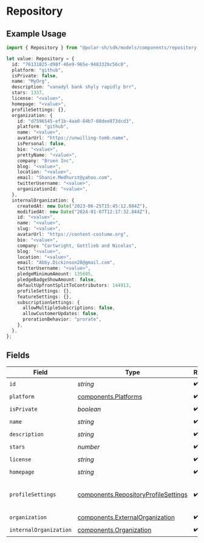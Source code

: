 # Repository

## Example Usage

```typescript
import { Repository } from "@polar-sh/sdk/models/components/repository.js";

let value: Repository = {
  id: "76131825-d98f-46e9-965e-948332bc56c0",
  platform: "github",
  isPrivate: false,
  name: "MyOrg",
  description: "vanadyl bank shyly rapidly brr",
  stars: 1337,
  license: "<value>",
  homepage: "<value>",
  profileSettings: {},
  organization: {
    id: "d7596545-ef1b-4aa0-84b7-08dee873dcd3",
    platform: "github",
    name: "<value>",
    avatarUrl: "https://unwilling-tomb.name",
    isPersonal: false,
    bio: "<value>",
    prettyName: "<value>",
    company: "Bruen Inc",
    blog: "<value>",
    location: "<value>",
    email: "Shanie.Medhurst@yahoo.com",
    twitterUsername: "<value>",
    organizationId: "<value>",
  },
  internalOrganization: {
    createdAt: new Date("2023-06-25T15:45:12.084Z"),
    modifiedAt: new Date("2024-01-07T12:17:32.844Z"),
    id: "<value>",
    name: "<value>",
    slug: "<value>",
    avatarUrl: "https://content-costume.org",
    bio: "<value>",
    company: "Cartwright, Gottlieb and Nicolas",
    blog: "<value>",
    location: "<value>",
    email: "Abby.Dickinson28@gmail.com",
    twitterUsername: "<value>",
    pledgeMinimumAmount: 135685,
    pledgeBadgeShowAmount: false,
    defaultUpfrontSplitToContributors: 144913,
    profileSettings: {},
    featureSettings: {},
    subscriptionSettings: {
      allowMultipleSubscriptions: false,
      allowCustomerUpdates: false,
      prorationBehavior: "prorate",
    },
  },
};
```

## Fields

| Field                                                                                        | Type                                                                                         | Required                                                                                     | Description                                                                                  | Example                                                                                      |
| -------------------------------------------------------------------------------------------- | -------------------------------------------------------------------------------------------- | -------------------------------------------------------------------------------------------- | -------------------------------------------------------------------------------------------- | -------------------------------------------------------------------------------------------- |
| `id`                                                                                         | *string*                                                                                     | :heavy_check_mark:                                                                           | N/A                                                                                          |                                                                                              |
| `platform`                                                                                   | [components.Platforms](../../models/components/platforms.md)                                 | :heavy_check_mark:                                                                           | N/A                                                                                          |                                                                                              |
| `isPrivate`                                                                                  | *boolean*                                                                                    | :heavy_check_mark:                                                                           | N/A                                                                                          |                                                                                              |
| `name`                                                                                       | *string*                                                                                     | :heavy_check_mark:                                                                           | N/A                                                                                          | MyOrg                                                                                        |
| `description`                                                                                | *string*                                                                                     | :heavy_check_mark:                                                                           | N/A                                                                                          |                                                                                              |
| `stars`                                                                                      | *number*                                                                                     | :heavy_check_mark:                                                                           | N/A                                                                                          | 1337                                                                                         |
| `license`                                                                                    | *string*                                                                                     | :heavy_check_mark:                                                                           | N/A                                                                                          |                                                                                              |
| `homepage`                                                                                   | *string*                                                                                     | :heavy_check_mark:                                                                           | N/A                                                                                          |                                                                                              |
| `profileSettings`                                                                            | [components.RepositoryProfileSettings](../../models/components/repositoryprofilesettings.md) | :heavy_check_mark:                                                                           | Settings for the repository profile                                                          |                                                                                              |
| `organization`                                                                               | [components.ExternalOrganization](../../models/components/externalorganization.md)           | :heavy_check_mark:                                                                           | N/A                                                                                          |                                                                                              |
| `internalOrganization`                                                                       | [components.Organization](../../models/components/organization.md)                           | :heavy_check_mark:                                                                           | N/A                                                                                          |                                                                                              |